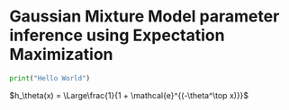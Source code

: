 # Gaussian Mixture Model parameter inference using Expectation Maximization

```python
print("Hello World")
```

$h_\theta(x) = \Large\frac{1}{1 + \mathcal{e}^{(-\theta^\top x)}}$


